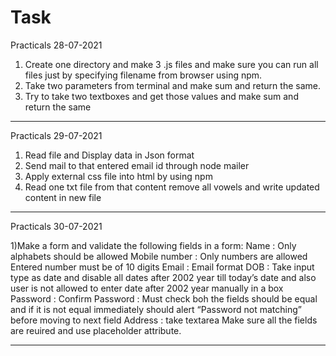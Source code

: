 # Task
Practicals 28-07-2021
1) Create one directory and make 3 .js files and make sure you can run all files just by specifying filename from browser using npm.
2) Take two parameters from terminal and make sum and return the same.
3) Try to take two textboxes and get those values and make sum and return the same

-----------------------------------------------------------------------------------------------------------------------------------------------------------------
Practicals 29-07-2021
1) Read file and Display data in Json format
2) Send mail to that entered email id through node mailer
3) Apply external css file into html by using npm
5) Read one txt file from that content remove all vowels and write updated content in new file

------------------------------------------------------------------------------------------------------------------------------------------------------------------
Practicals 30-07-2021

1)Make a form and validate the following fields in a form:
  Name : Only alphabets should be allowed
  Mobile number : Only numbers are allowed Entered number must be of 10 digits
  Email : Email format
  DOB : Take input type as date and disable all dates after 2002 year till today’s date and also user is not allowed to enter date after 2002 year manually in a box
  Password :
  Confirm Password : Must check boh the fields should be equal and if it is not equal immediately should alert “Password not matching” before moving to next field
  Address : take textarea
  Make sure all the fields are reuired and use placeholder attribute.
  
-----------------------------------------------------------------------------------------------------------------------------------------------------------------
